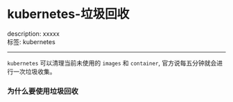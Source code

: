 # kubernetes-垃圾回收     
description: xxxxx         
标签: kubernetes     

---

`kubernetes` 可以清理当前未使用的 `images` 和 `container`, 官方说每五分钟就会进行一次垃圾收集。

### 为什么要使用垃圾回收

